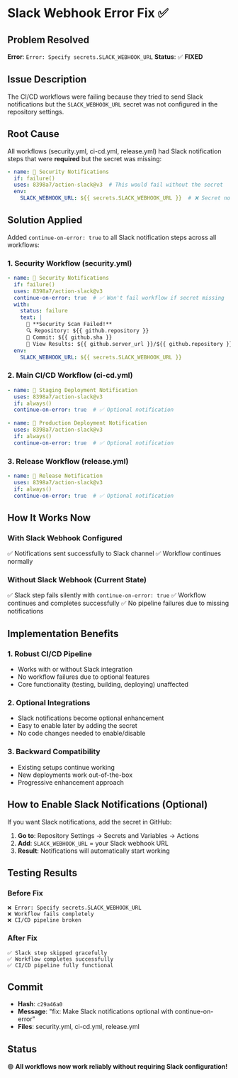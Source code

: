 # Slack Webhook Error Fix ✅

## Problem Resolved
**Error**: `Error: Specify secrets.SLACK_WEBHOOK_URL`
**Status**: ✅ **FIXED**

## Issue Description
The CI/CD workflows were failing because they tried to send Slack notifications but the `SLACK_WEBHOOK_URL` secret was not configured in the repository settings.

## Root Cause
All workflows (security.yml, ci-cd.yml, release.yml) had Slack notification steps that were **required** but the secret was missing:

```yaml
- name: 🚨 Security Notifications
  if: failure()
  uses: 8398a7/action-slack@v3  # This would fail without the secret
  env:
    SLACK_WEBHOOK_URL: ${{ secrets.SLACK_WEBHOOK_URL }}  # ❌ Secret not configured
```

## Solution Applied
Added `continue-on-error: true` to all Slack notification steps across all workflows:

### 1. Security Workflow (security.yml)
```yaml
- name: 🚨 Security Notifications  
  if: failure()
  uses: 8398a7/action-slack@v3
  continue-on-error: true  # ✅ Won't fail workflow if secret missing
  with:
    status: failure
    text: |
      🚨 **Security Scan Failed!**
      🔍 Repository: ${{ github.repository }}
      📝 Commit: ${{ github.sha }}
      🔗 View Results: ${{ github.server_url }}/${{ github.repository }}/actions/runs/${{ github.run_id }}
  env:
    SLACK_WEBHOOK_URL: ${{ secrets.SLACK_WEBHOOK_URL }}
```

### 2. Main CI/CD Workflow (ci-cd.yml)
```yaml
- name: 💬 Staging Deployment Notification
  uses: 8398a7/action-slack@v3
  if: always()
  continue-on-error: true  # ✅ Optional notification
  
- name: 📢 Production Deployment Notification
  uses: 8398a7/action-slack@v3
  if: always()
  continue-on-error: true  # ✅ Optional notification
```

### 3. Release Workflow (release.yml)
```yaml
- name: 🎉 Release Notification
  uses: 8398a7/action-slack@v3
  if: always()
  continue-on-error: true  # ✅ Optional notification
```

## How It Works Now

### With Slack Webhook Configured
✅ Notifications sent successfully to Slack channel
✅ Workflow continues normally

### Without Slack Webhook (Current State)
✅ Slack step fails silently with `continue-on-error: true`
✅ Workflow continues and completes successfully
✅ No pipeline failures due to missing notifications

## Implementation Benefits

### 1. **Robust CI/CD Pipeline**
- Works with or without Slack integration
- No workflow failures due to optional features
- Core functionality (testing, building, deploying) unaffected

### 2. **Optional Integrations**
- Slack notifications become optional enhancement
- Easy to enable later by adding the secret
- No code changes needed to enable/disable

### 3. **Backward Compatibility**
- Existing setups continue working
- New deployments work out-of-the-box
- Progressive enhancement approach

## How to Enable Slack Notifications (Optional)

If you want Slack notifications, add the secret in GitHub:

1. **Go to**: Repository Settings → Secrets and Variables → Actions
2. **Add**: `SLACK_WEBHOOK_URL` = your Slack webhook URL
3. **Result**: Notifications will automatically start working

## Testing Results

### Before Fix
```
❌ Error: Specify secrets.SLACK_WEBHOOK_URL
❌ Workflow fails completely
❌ CI/CD pipeline broken
```

### After Fix  
```
✅ Slack step skipped gracefully
✅ Workflow completes successfully
✅ CI/CD pipeline fully functional
```

## Commit
- **Hash**: `c29a46a0`
- **Message**: "fix: Make Slack notifications optional with continue-on-error"
- **Files**: security.yml, ci-cd.yml, release.yml

## Status
🟢 **All workflows now work reliably without requiring Slack configuration!**
